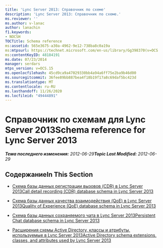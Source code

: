```yaml
---
title: 'Lync Server 2013: Справочник по схеме'
description: 'Lync Server 2013: Справочник по схеме.'
ms.reviewer: ''
ms.author: v-lanac
author: lanachin
f1.keywords:
- NOCSH
TOCTitle: Schema reference
ms:assetid: 565e3675-a30a-4962-9e12-738ba8c0a19a
ms:mtpsurl: https://technet.microsoft.com/en-us/library/Gg398370(v=OCS.15)
ms:contentKeyID: 48184191
ms.date: 07/23/2014
manager: serdars
mtps_version: v=OCS.15
ms.openlocfilehash: 45cd9ca9a47029330bb4a94a6ff75e2ba9b46d00
ms.sourcegitcommit: 36fee89bb887bea4f18b19f17a8c69daf5bc423d
ms.translationtype: MT
ms.contentlocale: ru-RU
ms.lasthandoff: 11/26/2020
ms.locfileid: "49444891"
---
```

# <a name="schema-reference-for-lync-server-2013"></a><span data-ttu-id="b2e1d-103">Справочник по схемам для Lync Server 2013</span><span class="sxs-lookup"><span data-stu-id="b2e1d-103">Schema reference for Lync Server 2013</span></span>

<div data-xmlns="http://www.w3.org/1999/xhtml">

<div class="topic" data-xmlns="http://www.w3.org/1999/xhtml" data-msxsl="urn:schemas-microsoft-com:xslt" data-cs="https://msdn.microsoft.com/">

<div data-asp="https://msdn2.microsoft.com/asp">



</div>

<div id="mainSection">

<div id="mainBody"><span data-ttu-id="b2e1d-104">

<span> </span></span><span class="sxs-lookup"><span data-stu-id="b2e1d-104">

<span> </span></span></span>

<span data-ttu-id="b2e1d-105">_**Тема последнего изменения:** 2012-06-29_</span><span class="sxs-lookup"><span data-stu-id="b2e1d-105">_**Topic Last Modified:** 2012-06-29_</span></span>

<div>

## <a name="in-this-section"></a><span data-ttu-id="b2e1d-106">Содержание</span><span class="sxs-lookup"><span data-stu-id="b2e1d-106">In This Section</span></span>

  - [<span data-ttu-id="b2e1d-107">Схема базы данных регистрации вызовов (CDR) в Lync Server 2013</span><span class="sxs-lookup"><span data-stu-id="b2e1d-107">Call detail recording (CDR) database schema in Lync Server 2013</span></span>](lync-server-2013-call-detail-recording-cdr-database-schema.md)

  - [<span data-ttu-id="b2e1d-108">Схема базы данных качества взаимодействия (QoE) в Lync Server 2013</span><span class="sxs-lookup"><span data-stu-id="b2e1d-108">Quality of Experience (QoE) database schema in Lync Server 2013</span></span>](lync-server-2013-quality-of-experience-qoe-database-schema.md)

  - [<span data-ttu-id="b2e1d-109">Схема базы данных сохраняемого чата в Lync Server 2013</span><span class="sxs-lookup"><span data-stu-id="b2e1d-109">Persistent Chat database schema in Lync Server 2013</span></span>](lync-server-2013-persistent-chat-database-schema.md)

  - [<span data-ttu-id="b2e1d-110">Расширения схемы Active Directory, классы и атрибуты, используемые в Lync Server 2013</span><span class="sxs-lookup"><span data-stu-id="b2e1d-110">Active Directory schema extensions, classes, and attributes used by Lync Server 2013</span></span>](lync-server-2013-active-directory-schema-extensions-classes-and-attributes-used-by-lync-server.md)

<span data-ttu-id="b2e1d-111"></div>

</div>

<span> </span>

</div>

</div>

</span><span class="sxs-lookup"><span data-stu-id="b2e1d-111"></div>

</div>

<span> </span>

</div>

</div>

</span></span></div>


